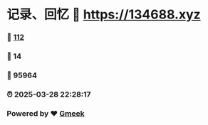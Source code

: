 # 记录、回忆 :link: https://134688.xyz 
### :page_facing_up: [112](https://134688.xyz/tag.html) 
### :speech_balloon: 14 
### :hibiscus: 95964 
### :alarm_clock: 2025-03-28 22:28:17 
### Powered by :heart: [Gmeek](https://github.com/Meekdai/Gmeek)

